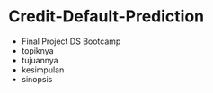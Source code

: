 # Credit-Default-Prediction
- Final Project DS Bootcamp
- topiknya
- tujuannya
- kesimpulan
- sinopsis
